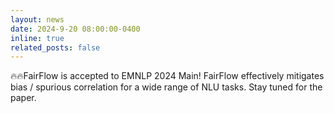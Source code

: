```yaml
---
layout: news
date: 2024-9-20 08:00:00-0400
inline: true
related_posts: false
---
```


🔥🔥FairFlow is accepted to EMNLP 2024 Main! FairFlow effectively mitigates bias / spurious correlation for a wide range of NLU tasks. Stay tuned for the paper.
